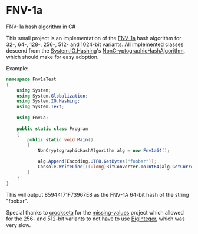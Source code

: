 # FNV-1a
FNV-1a hash algorithm in C#

This small project is an implementation of the [FNV-1a](http://www.isthe.com/chongo/tech/comp/fnv/index.html) hash algorithm for 32-, 64-, 128-, 256-, 512- and 1024-bit variants.
All implemented classes descend from the [System.IO.Hashing](https://learn.microsoft.com/en-us/dotnet/api/system.io.hashing)'s [NonCryptographicHashAlgorithm](https://learn.microsoft.com/en-us/dotnet/api/system.io.hashing.noncryptographichashalgorithm), which should make for easy adoption.

Example:

```cs
namespace Fnv1aTest
{
    using System;
    using System.Globalization;
    using System.IO.Hashing;
    using System.Text;
    
    using Fnv1a;
    
    public static class Program
    {
        public static void Main()
        {
            NonCryptographicHashAlgorithm alg = new Fnv1a64();

            alg.Append(Encoding.UTF8.GetBytes("foobar"));
            Console.WriteLine(((ulong)BitConverter.ToInt64(alg.GetCurrentHash(), 0)).ToString("X8", CultureInfo.InvariantCulture));
        }
    }
}
```

This will output 85944171F73967E8 as the FNV-1A 64-bit hash of the string "foobar".

Special thanks to [crookseta](https://github.com/crookseta) for the [missing-values](https://github.com/crookseta/missing-values) project which allowed for the 256- and 512-bit variants to not have to use [BigInteger](https://learn.microsoft.com/en-us/dotnet/api/system.numerics.biginteger), which was very slow.